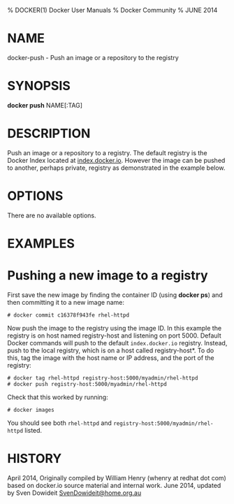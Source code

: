 % DOCKER(1) Docker User Manuals
% Docker Community
% JUNE 2014
# NAME
docker-push - Push an image or a repository to the registry

# SYNOPSIS
**docker push**
NAME[:TAG]

# DESCRIPTION
Push an image or a repository to a registry. The default registry is the Docker 
Index located at [index.docker.io](https://index.docker.io/v1/). However the 
image can be pushed to another, perhaps private, registry as demonstrated in 
the example below.

# OPTIONS
There are no available options.

# EXAMPLES

# Pushing a new image to a registry

First save the new image by finding the container ID (using **docker ps**)
and then committing it to a new image name:

    # docker commit c16378f943fe rhel-httpd

Now push the image to the registry using the image ID. In this example
the registry is on host named registry-host and listening on port 5000.
Default Docker commands will push to the default `index.docker.io`
registry. Instead, push to the local registry, which is on a host called
registry-host*. To do this, tag the image with the host name or IP
address, and the port of the registry:

    # docker tag rhel-httpd registry-host:5000/myadmin/rhel-httpd
    # docker push registry-host:5000/myadmin/rhel-httpd

Check that this worked by running:

    # docker images

You should see both `rhel-httpd` and `registry-host:5000/myadmin/rhel-httpd`
listed.

# HISTORY
April 2014, Originally compiled by William Henry (whenry at redhat dot com)
based on docker.io source material and internal work.
June 2014, updated by Sven Dowideit <SvenDowideit@home.org.au>
